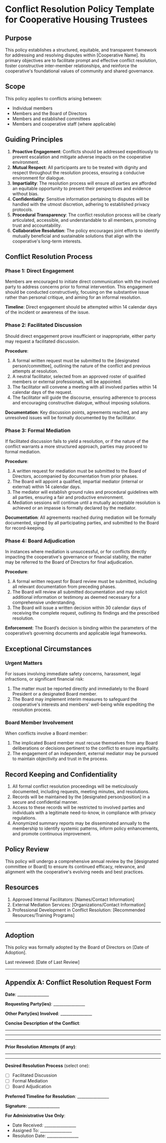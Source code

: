 # Conflict Resolution Policy Template for Cooperative Housing Trustees

## Purpose
This policy establishes a structured, equitable, and transparent framework for addressing and resolving disputes within [Cooperative Name]. Its primary objectives are to facilitate prompt and effective conflict resolution, foster constructive inter-member relationships, and reinforce the cooperative's foundational values of community and shared governance.

## Scope
This policy applies to conflicts arising between:
-   Individual members
-   Members and the Board of Directors
-   Members and established committees
-   Members and cooperative staff (where applicable)

## Guiding Principles
1.  **Proactive Engagement**: Conflicts should be addressed expeditiously to prevent escalation and mitigate adverse impacts on the cooperative environment.
2.  **Mutual Respect**: All participants are to be treated with dignity and respect throughout the resolution process, ensuring a conducive environment for dialogue.
3.  **Impartiality**: The resolution process will ensure all parties are afforded an equitable opportunity to present their perspectives and evidence without bias.
4.  **Confidentiality**: Sensitive information pertaining to disputes will be handled with the utmost discretion, adhering to established privacy protocols.
5.  **Procedural Transparency**: The conflict resolution process will be clearly articulated, accessible, and understandable to all members, promoting trust and accountability.
6.  **Collaborative Resolution**: The policy encourages joint efforts to identify mutually beneficial and sustainable solutions that align with the cooperative's long-term interests.

## Conflict Resolution Process

### Phase 1: Direct Engagement
Members are encouraged to initiate direct communication with the involved party to address concerns prior to formal intervention. This engagement should be conducted constructively, focusing on the substantive issue rather than personal critique, and aiming for an informal resolution.

**Timeline**: Direct engagement should be attempted within 14 calendar days of the incident or awareness of the issue.

### Phase 2: Facilitated Discussion
Should direct engagement prove insufficient or inappropriate, either party may request a facilitated discussion.

**Procedure**:
1.  A formal written request must be submitted to the [designated person/committee], outlining the nature of the conflict and previous attempts at resolution.
2.  A neutral facilitator, selected from an approved roster of qualified members or external professionals, will be appointed.
3.  The facilitator will convene a meeting with all involved parties within 14 calendar days of the request.
4.  The facilitator will guide the discourse, ensuring adherence to process and encouraging constructive dialogue, without imposing solutions.

**Documentation**: Key discussion points, agreements reached, and any unresolved issues will be formally documented by the facilitator.

### Phase 3: Formal Mediation
If facilitated discussion fails to yield a resolution, or if the nature of the conflict warrants a more structured approach, parties may proceed to formal mediation.

**Procedure**:
1.  A written request for mediation must be submitted to the Board of Directors, accompanied by documentation from prior phases.
2.  The Board will appoint a qualified, impartial mediator (internal or external) within 14 calendar days.
3.  The mediator will establish ground rules and procedural guidelines with all parties, ensuring a fair and productive environment.
4.  Mediation sessions will continue until a mutually acceptable resolution is achieved or an impasse is formally declared by the mediator.

**Documentation**: All agreements reached during mediation will be formally documented, signed by all participating parties, and submitted to the Board for record-keeping.

### Phase 4: Board Adjudication
In instances where mediation is unsuccessful, or for conflicts directly impacting the cooperative's governance or financial stability, the matter may be referred to the Board of Directors for final adjudication.

**Procedure**:
1.  A formal written request for Board review must be submitted, including all relevant documentation from preceding phases.
2.  The Board will review all submitted documentation and may solicit additional information or testimony as deemed necessary for a comprehensive understanding.
3.  The Board will issue a written decision within 30 calendar days of receiving the complete request, outlining its findings and the prescribed resolution.

**Enforcement**: The Board’s decision is binding within the parameters of the cooperative’s governing documents and applicable legal frameworks.

## Exceptional Circumstances

### Urgent Matters
For issues involving immediate safety concerns, harassment, legal infractions, or significant financial risk:
1.  The matter must be reported directly and immediately to the Board President or a designated Board member.
2.  The Board may implement interim measures to safeguard the cooperative's interests and members' well-being while expediting the resolution process.

### Board Member Involvement
When conflicts involve a Board member:
1.  The implicated Board member must recuse themselves from any Board deliberations or decisions pertinent to the conflict to ensure impartiality.
2.  The engagement of an independent, external mediator may be pursued to maintain objectivity and trust in the process.

## Record Keeping and Confidentiality

1.  All formal conflict resolution proceedings will be meticulously documented, including requests, meeting minutes, and resolutions.
2.  Records will be maintained by the [designated person/position] in a secure and confidential manner.
3.  Access to these records will be restricted to involved parties and individuals with a legitimate need-to-know, in compliance with privacy regulations.
4.  Anonymized summary reports may be disseminated annually to the membership to identify systemic patterns, inform policy enhancements, and promote continuous improvement.

## Policy Review
This policy will undergo a comprehensive annual review by the [designated committee or Board] to ensure its continued efficacy, relevance, and alignment with the cooperative's evolving needs and best practices.

## Resources

1.  Approved Internal Facilitators: [Names/Contact Information]
2.  External Mediation Services: [Organizations/Contact Information]
3.  Professional Development in Conflict Resolution: [Recommended Resources/Training Programs]

---

## Adoption
This policy was formally adopted by the Board of Directors on [Date of Adoption].

Last reviewed: [Date of Last Review]

---

## Appendix A: Conflict Resolution Request Form

**Date**: ________________

**Requesting Party(ies)**: ________________

**Other Party(ies) Involved**: ________________

**Concise Description of the Conflict**:
________________
________________
________________

**Prior Resolution Attempts (if any)**:
________________
________________

**Desired Resolution Process** (select one):
- [ ] Facilitated Discussion
- [ ] Formal Mediation
- [ ] Board Adjudication

**Preferred Timeline for Resolution**: ________________

**Signature**: ________________

**For Administrative Use Only**:
- Date Received: ________________
- Assigned To: ________________
- Resolution Date: ________________



